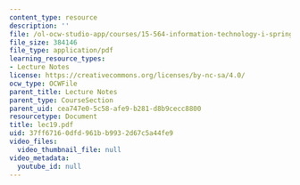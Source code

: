 ```yaml
---
content_type: resource
description: ''
file: /ol-ocw-studio-app/courses/15-564-information-technology-i-spring-2003/37ff67160dfd961bb9932d67c5a44fe9_lec19.pdf
file_size: 384146
file_type: application/pdf
learning_resource_types:
- Lecture Notes
license: https://creativecommons.org/licenses/by-nc-sa/4.0/
ocw_type: OCWFile
parent_title: Lecture Notes
parent_type: CourseSection
parent_uid: cea747e0-5c58-afe9-b281-d8b9cecc8800
resourcetype: Document
title: lec19.pdf
uid: 37ff6716-0dfd-961b-b993-2d67c5a44fe9
video_files:
  video_thumbnail_file: null
video_metadata:
  youtube_id: null
---
```

